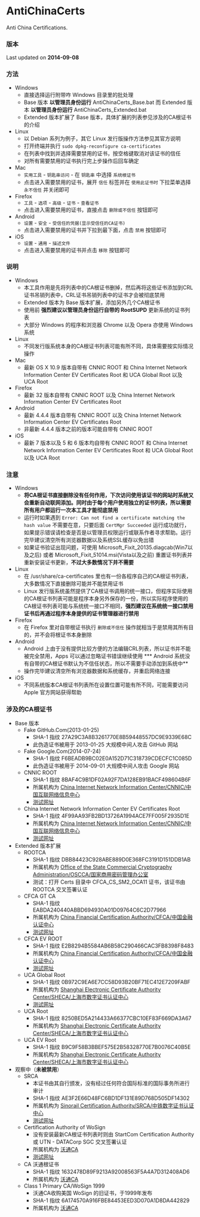 ﻿AntiChinaCerts
==============
Anti China Certifications.

### 版本
Last updated on **2014-09-08**

### 方法
* Windows
    * 直接选择运行附带咋 Windows 目录里的批处理
    * Base 版本 **以管理员身份运行** AntiChinaCerts_Base.bat 而 Extended 版本 **以管理员身份运行** AntiChinaCerts_Extended.bat
	* Extended 版本扩展了 Base 版本，具体扩展的列表参见涉及的CA根证书的介绍
* Linux
    * 以 Debian 系列为例子，其它 Linux 发行版操作方法参见其官方说明
	* 打开终端并执行 `sudo dpkg-reconfigure ca-certificates`
	* 在列表中找到并选择需要禁用的证书，按空格键取消对该证书的信任
	* 对所有需要禁用的证书执行完上步操作后回车确定
* Mac
    * `实用工具` - `钥匙串访问` - 在 `钥匙串` 中选择 `系统根证书`
	* 点击进入需要禁用的证书，展开 `信任` 标签并在 `使用此证书时` 下拉菜单选择 `永不信任` 并关闭即可
* Firefox
    * `工具` - `选项` - `高级` - `证书` - `查看证书`
	* 点击进入需要禁用的证书，直接点击 `删除或不信任` 按钮即可
* Android
    * `设置` - `安全` - `受信任的凭据(显示受信任的CA证书)`
	* 点击进入需要禁用的证书并下拉到最下面，点击 `禁用` 按钮即可
* iOS
    * `设置` - `通用` - `描述文件`
	* 点击进入需要禁用的证书并点击 `移除` 按钮即可

### 说明
* Windows
    * 本工具作用是先将列表中的CA根证书删掉，然后再将这些证书添加到CRL证书吊销列表中，CRL证书吊销列表中的证书才会被彻底禁用
    * Extended 版本为 Base 版本扩展，添加另外几个CA根证书
    * 使用前 **强烈建议以管理员身份运行自带的 RootSUPD** 更新系统的证书列表
	* 大部分 Windows 的程序和浏览器 Chrome 以及 Opera 亦使用 Windows 系统
* Linux
    * 不同发行版系统本身的CA根证书列表可能有所不同，具体需要按实际情况操作
* Mac
    * 最新 OS X 10.9 版本自带有 CNNIC ROOT 和 China Internet Network Information Center EV Certificates Root 和 UCA Global Root 以及 UCA Root
* Firefox
    * 最新 32 版本自带有 CNNIC ROOT 以及 China Internet Network Information Center EV Certificates Root
* Android
    * 最新 4.4.4 版本自带有 CNNIC ROOT 以及 China Internet Network Information Center EV Certificates Root
	* 非最新 4.4.4 版本之前的版本可能自带有 CNNIC ROOT
* iOS
    * 最新 7 版本以及 5 和 6 版本均自带有 CNNIC ROOT 和 China Internet Network Information Center EV Certificates Root 和 UCA Global Root 以及 UCA Root

### 注意
* Windows
    * **将CA根证书直接删除没有任何作用，下次访问使用该证书的网站时系统又会重新自动联网添加。同时由于每个用户使用独立的证书列表，所以需要所有用户都运行一次本工具才能彻底禁用**
    * 运行时如果遇到 `Error: Can not find a certificate matching the hash value` 不需要在意，只要后面 `CertMgr Succeeded` 运行成功就行，如果提示错误请检查是否是以管理员权限运行或联系作者寻求帮助。运行完毕建议清空所有浏览器数据以及系统SSL缓存以免出错
	* 如果证书验证出现问题，可使用 Microsoft_Fixit_20135.diagcab(Win7以及之后) 或者 Microsoft_Fixit_51014.msi(Vista以及之前) 重置证书列表并重新安装证书更新，**不过大多数情况下并不需要**
* Linux
    * 在 /usr/share/ca-certificates 里也有一份各程序自己的CA根证书列表，大多数情况下直接删除可能并不能禁用证书
    * Linux 发行版系统虽然提供了CA根证书调用的统一接口，但程序实际使用的CA根证书列表可能是程序本身另外保存的一份，所以实际程序使用的CA根证书列表可能与系统统一接口不相同，**强烈建议在系统统一接口禁用证书后再通过程序本身提供的证书管理器进行禁用**
* Firefox
	* 在 Firefox 里对自带根证书执行 `删除或不信任` 操作就相当于是禁用其所有目的，并不会将根证书本身删除
* Android
    * Android 上由于没有提供比较方便的方法编辑CRL列表，所以证书并不能被完全禁用，Apps 可以通过忽略证书错误继续使用
    *** Android 系统没有自带的CA根证书默认为不信任状态，所以不需要手动添加到系统中**
	* 操作完毕建议清空所有浏览器数据和系统缓存，并重启网络连接
* iOS
    * 不同系统版本CA根证书列表所在设置位置可能有所不同，可能需要访问 Apple 官方网站获得帮助

### 涉及的CA根证书
* Base 版本
    * Fake GitHub.Com(2013-01-25)
	    * SHA-1 指纹 ‎27A29C3A8B3261770E8B59448557DC9E9339E68C
		* 此伪造证书被用于 2013-01-25 大规模中间人攻击 GitHub 网站
	* Fake Google.Com(2014-07-24)
	    * SHA-1 指纹 ‎F6BEADB9BC02E0A152D71C318739CDECFC1C085D
		* 此伪造证书被用于 2014-09-01 大规模中间人攻击 Google 网站
    * CNNIC ROOT
        * SHA-1 指纹 8BAF4C9B1DF02A92F7DA128EB91BACF498604B6F
        * 所属机构为 [China Internet Network Information Center/CNNIC/中国互联网络信息中心](http://www.cnnic.net.cn)
        * [测试网址](https://www.cnnic.net.cn)
    * China Internet Network Information Center EV Certificates Root
        * SHA-1 指纹 4F99AA93FB2BD13726A1994ACE7FF005F2935D1E
        * 所属机构为 [China Internet Network Information Center/CNNIC/中国互联网络信息中心](http://www.cnnic.net.cn)
        * [测试网址](https://evdemo.cnnic.cn)
* Extended 版本扩展
    * ROOTCA
        * SHA-1 指纹 ‎DBB84423C928ABE889D0E368FC3191D151DDB1AB
        * 所属机构为 [Office of the State Commercial Cryptography Administration/OSCCA/国家商用密码管理办公室](http://www.oscca.gov.cn)
        * 测试：打开 Certs 目录中 CFCA_CS_SM2_OCA11 证书，该证书由 ROOTCA 交叉签署认证
    * CFCA GT CA
        * SHA-1 指纹 EABDA240440ABBD694930A01D09764C6C2D77966
        * 所属机构为 [China Financial Certification Authority/CFCA/中国金融认证中心](http://www.cfca.com.cn)
        * [测试网址](https://cstest.cfca.com.cn)
    * CFCA EV ROOT
        * SHA-1 指纹 E2B8294B5584AB6B58C290466CAC3FB8398F8483
        * 所属机构为 [China Financial Certification Authority/CFCA/中国金融认证中心](http://www.cfca.com.cn)
        * [测试网址](https://cs.cfca.com.cn)
    * UCA Global Root
        * SHA-1 指纹 0B972C9EA6E7CC58D93B20BF71EC412E7209FABF
        * 所属机构为 [Shanghai Electronic Certificate Authority Center/SHECA/上海市数字证书认证中心](http://www.sheca.com)
        * [测试网址](https://www.sheca.com)
    * UCA Root
        * SHA-1 指纹 8250BED5A214433A66377CBC10EF83F669DA3A67
        * 所属机构为 [Shanghai Electronic Certificate Authority Center/SHECA/上海市数字证书认证中心](http://www.sheca.com)
    * UCA EV Root
        * SHA-1 指纹 B9C9F58B3BBEF575E2B58328770E7B0076C40B5E
        * 所属机构为 [Shanghai Electronic Certificate Authority Center/SHECA/上海市数字证书认证中心](http://www.sheca.com)
* 观察中（**未被禁用**）
    * SRCA
        * 本证书由其自行颁发，没有经过任何符合国际标准的国际事务所进行审计
		* SHA-1 指纹 ‎AE3F2E66D48FC6BD1DF131E89D768D505DF14302
        * 所属机构为 [Sinorail Certification Authority/SRCA/中铁数字证书认证中心](http://www.12306.cn)
        * [测试网址](https://kyfw.12306.cn)
    * Certification Authority of WoSign
        * 没有安装最新CA根证书列表时则由 StartCom Certification Authority 或 UTN - DATACorp SGC 交叉签署认证
        * 所属机构为 [沃通CA](http://www.wosign.com)
        * [测试网址](https://www.wosign.com)
    * CA 沃通根证书
        * SHA-1 指纹 1632478D89F9213A92008563F5A4A7D312408AD6
        * 所属机构为 [沃通CA](http://www.wosign.com)
    * Class 1 Primary CA/WoSign 1999
        * 沃通CA收购美国 WoSign 的旧证书，于1999年发布
        * SHA-1 指纹 ‎6A174570A916FBE84453EED3D070A1D8DA442829
        * 所属机构为 [沃通CA](http://www.wosign.com)
